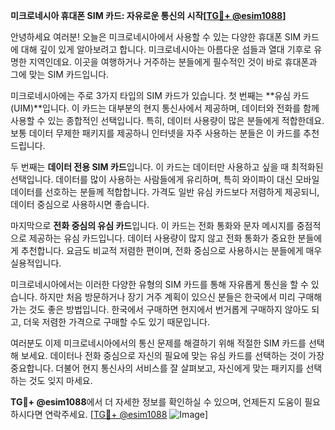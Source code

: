 **미크로네시아 휴대폰 SIM 카드: 자유로운 통신의 시작[[TG💪+ @esim1088](https://t.me/s/esim1088)]**

안녕하세요 여러분! 오늘은 미크로네시아에서 사용할 수 있는 다양한 휴대폰 SIM 카드에 대해 깊이 있게 알아보려고 합니다. 미크로네시아는 아름다운 섬들과 열대 기후로 유명한 지역인데요. 이곳을 여행하거나 거주하는 분들에게 필수적인 것이 바로 휴대폰과 그에 맞는 SIM 카드입니다.

미크로네시아에는 주로 3가지 타입의 SIM 카드가 있습니다. 첫 번째는 **유심 카드(UIM)**입니다. 이 카드는 대부분의 현지 통신사에서 제공하며, 데이터와 전화를 함께 사용할 수 있는 종합적인 선택입니다. 특히, 데이터 사용량이 많은 분들에게 적합한데요. 보통 데이터 무제한 패키지를 제공하니 인터넷을 자주 사용하는 분들은 이 카드를 추천드립니다.

두 번째는 **데이터 전용 SIM 카드**입니다. 이 카드는 데이터만 사용하고 싶을 때 최적화된 선택입니다. 데이터를 많이 사용하는 사람들에게 유리하며, 특히 와이파이 대신 모바일 데이터를 선호하는 분들께 적합합니다. 가격도 일반 유심 카드보다 저렴하게 제공되니, 데이터 중심으로 사용하시면 좋습니다.

마지막으로 **전화 중심의 유심 카드**입니다. 이 카드는 전화 통화와 문자 메시지를 중점적으로 제공하는 유심 카드입니다. 데이터 사용량이 많지 않고 전화 통화가 중요한 분들에게 추천합니다. 요금도 비교적 저렴한 편이며, 전화 중심으로 사용하시는 분들에게 매우 실용적입니다.

미크로네시아에서는 이러한 다양한 유형의 SIM 카드를 통해 자유롭게 통신을 할 수 있습니다. 하지만 처음 방문하거나 장기 거주 계획이 있으신 분들은 한국에서 미리 구매해 가는 것도 좋은 방법입니다. 한국에서 구매하면 현지에서 번거롭게 구매하지 않아도 되고, 더욱 저렴한 가격으로 구매할 수도 있기 때문입니다.

여러분도 이제 미크로네시아에서의 통신 문제를 해결하기 위해 적절한 SIM 카드를 선택해 보세요. 데이터나 전화 중심으로 자신의 필요에 맞는 유심 카드를 선택하는 것이 가장 중요합니다. 더불어 현지 통신사의 서비스를 잘 살펴보고, 자신에게 맞는 패키지를 선택하는 것도 잊지 마세요.

**TG💪+ @esim1088**에서 더 자세한 정보를 확인하실 수 있으며, 언제든지 도움이 필요하시다면 연락주세요. [[TG💪+ @esim1088](https://t.me/s/esim1088) ![Image](https://i.postimg.cc/Y0z9fWf4/image.png)]